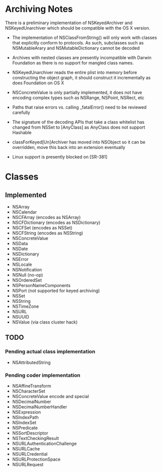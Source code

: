 # Archiving Notes

There is a preliminary implementation of NSKeyedArchiver and NSKeyedUnarchiver which should be compatible with the OS X version.

* The implementation of NSClassFromString() will only work with classes that explicitly conform to protocols. As such, subclasses such as NSMutableArary and NSMutableDictionary cannot be decoded

* Archives with nested classes are presently incompatible with Darwin Foundation as there is no support for mangled class names.

* NSKeyedUnarchiver reads the entire plist into memory before constructing the object graph, it should construct it incrementally as does Foundation on OS X

* NSConcreteValue is only partially implemented, it does not have encoding complex types such as NSRange, NSPoint, NSRect, etc

* Paths that raise errors vs. calling _fatalError() need to be reviewed carefully

* The signature of the decoding APIs that take a class whitelist has changed from NSSet to [AnyClass] as AnyClass does not support Hashable

* classForKeyed[Un]Archiver has moved into NSObject so it can be overridden, move this back into an extension eventually

* Linux support is presently blocked on [SR-381]

# Classes

## Implemented

* NSArray
* NSCalendar
* NSCFArray (encodes as NSArray)
* NSCFDictionary (encodes as NSDictionary)
* NSCFSet (encodes as NSSet)
* NSCFString (encodes as NSString)
* NSConcreteValue
* NSData
* NSDate
* NSDictionary
* NSError
* NSLocale
* NSNotification
* NSNull (no-op)
* NSOrderedSet
* NSPersonNameComponents
* NSPort (not supported for keyed archiving)
* NSSet
* NSString
* NSTimeZone
* NSURL
* NSUUID
* NSValue (via class cluster hack)

## TODO

### Pending actual class implementation

* NSAttributedString

### Pending coder implementation

* NSAffineTransform
* NSCharacterSet
* NSConcreteValue encode and special
* NSDecimalNumber
* NSDecimalNumberHandler
* NSExpression
* NSIndexPath
* NSIndexSet
* NSPredicate
* NSSortDescriptor
* NSTextCheckingResult
* NSURLAuthenticationChallenge
* NSURLCache
* NSURLCredential
* NSURLProtectionSpace
* NSURLRequest
